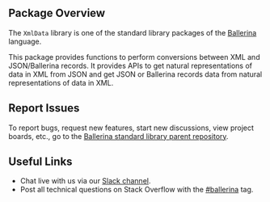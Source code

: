 ## Package Overview

The `XmlData` library is one of the standard library packages of the <a target="_blank" href="https://ballerina.io/">Ballerina</a> language.

This package provides functions to perform conversions between XML and JSON/Ballerina records. It provides APIs to get natural representations of data in XML from JSON and get JSON or Ballerina records data from natural representations of data in XML.

## Report Issues

To report bugs, request new features, start new discussions, view project boards, etc., go to the <a target="_blank" href="https://github.com/ballerina-platform/ballerina-standard-library">Ballerina standard library parent repository</a>.

## Useful Links

- Chat live with us via our <a target="_blank" href="https://ballerina.io/community/slack/">Slack channel</a>.
- Post all technical questions on Stack Overflow with the <a target="_blank" href="https://stackoverflow.com/questions/tagged/ballerina">#ballerina</a> tag.